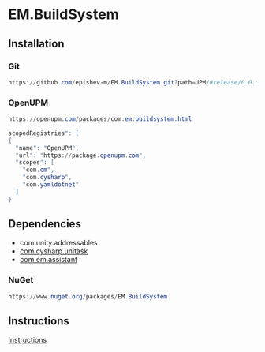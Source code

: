 # EM.BuildSystem

## Installation

### Git

```ps1
https://github.com/epishev-m/EM.BuildSystem.git?path=UPM/#release/0.0.0
```

### OpenUPM

```ps1
https://openupm.com/packages/com.em.buildsystem.html
```

```ps1
scopedRegistries": [
{
  "name": "OpenUPM",
  "url": "https://package.openupm.com",
  "scopes": [
    "com.em",
    "com.cysharp",
    "com.yamldotnet"
  ]
}
```

## Dependencies
- com.unity.addressables
- [com.cysharp.unitask](https://openupm.com/packages/com.cysharp.unitask/)
- [com.em.assistant](https://openupm.com/packages/com.em.assistant/)

### NuGet

```ps1
https://www.nuget.org/packages/EM.BuildSystem
```

## Instructions
[Instructions](UPM/README.md)